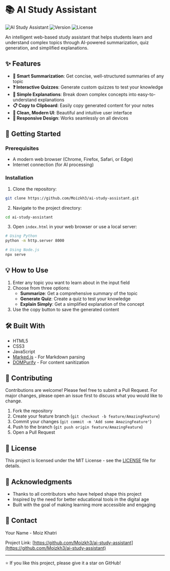 # 📚 AI Study Assistant

![AI Study Assistant](https://img.shields.io/badge/AI-Powered-blue)
![Version](https://img.shields.io/badge/version-1.0.0-green)
![License](https://img.shields.io/badge/license-MIT-yellow)

An intelligent web-based study assistant that helps students learn and understand complex topics through AI-powered summarization, quiz generation, and simplified explanations.

## ✨ Features

- **📝 Smart Summarization**: Get concise, well-structured summaries of any topic
- **❓ Interactive Quizzes**: Generate custom quizzes to test your knowledge
- **🎯 Simple Explanations**: Break down complex concepts into easy-to-understand explanations
- **📋 Copy to Clipboard**: Easily copy generated content for your notes
- **🎨 Clean, Modern UI**: Beautiful and intuitive user interface
- **📱 Responsive Design**: Works seamlessly on all devices

## 🚀 Getting Started

### Prerequisites

- A modern web browser (Chrome, Firefox, Safari, or Edge)
- Internet connection (for AI processing)

### Installation

1. Clone the repository:
```bash
git clone https://github.com/Moizkh3/ai-study-assistant.git
```

2. Navigate to the project directory:
```bash
cd ai-study-assistant
```

3. Open `index.html` in your web browser or use a local server:
```bash
# Using Python
python -m http.server 8000

# Using Node.js
npx serve
```

## 💡 How to Use

1. Enter any topic you want to learn about in the input field
2. Choose from three options:
   - **Summarize**: Get a comprehensive summary of the topic
   - **Generate Quiz**: Create a quiz to test your knowledge
   - **Explain Simply**: Get a simplified explanation of the concept
3. Use the copy button to save the generated content

## 🛠️ Built With

- HTML5
- CSS3
- JavaScript
- [Marked.js](https://marked.js.org/) - For Markdown parsing
- [DOMPurify](https://github.com/cure53/DOMPurify) - For content sanitization

## 🤝 Contributing

Contributions are welcome! Please feel free to submit a Pull Request. For major changes, please open an issue first to discuss what you would like to change.

1. Fork the repository
2. Create your feature branch (`git checkout -b feature/AmazingFeature`)
3. Commit your changes (`git commit -m 'Add some AmazingFeature'`)
4. Push to the branch (`git push origin feature/AmazingFeature`)
5. Open a Pull Request

## 📝 License

This project is licensed under the MIT License - see the [LICENSE](LICENSE) file for details.

## 🙏 Acknowledgments

- Thanks to all contributors who have helped shape this project
- Inspired by the need for better educational tools in the digital age
- Built with the goal of making learning more accessible and engaging

## 📧 Contact

Your Name -  Moiz Khatri 

Project Link: [https://github.com/Moizkh3/ai-study-assistant](https://github.com/Moizkh3/ai-study-assistant)

---

⭐️ If you like this project, please give it a star on GitHub!
